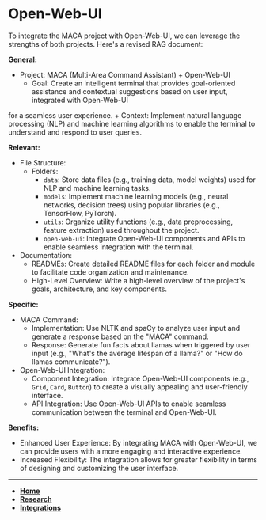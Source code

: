 # **Open-Web-UI**

To integrate the MACA project with Open-Web-UI, we can leverage the strengths of both projects. Here's a revised RAG document:

**General:**

* Project: MACA (Multi-Area Command Assistant) + Open-Web-UI
	+ Goal: Create an intelligent terminal that provides goal-oriented assistance and contextual suggestions based on user input, integrated with Open-Web-UI

for a seamless user experience.
	+ Context: Implement natural language processing (NLP) and machine learning algorithms to enable the terminal to understand and respond to user queries.

**Relevant:**

* File Structure:
	+ Folders:
		- `data`: Store data files (e.g., training data, model weights) used for NLP and machine learning tasks.
		- `models`: Implement machine learning models (e.g., neural networks, decision trees) using popular libraries (e.g., TensorFlow, PyTorch).
		- `utils`: Organize utility functions (e.g., data preprocessing, feature extraction) used throughout the project.
		- `open-web-ui`: Integrate Open-Web-UI components and APIs to enable seamless integration with the terminal.
* Documentation:
	+ READMEs: Create detailed README files for each folder and module to facilitate code organization and maintenance.
	+ High-Level Overview: Write a high-level overview of the project's goals, architecture, and key components.

**Specific:**

* MACA Command:
	+ Implementation: Use NLTK and spaCy to analyze user input and generate a response based on the "MACA" command.
	+ Response: Generate fun facts about llamas when triggered by user input (e.g., "What's the average lifespan of a llama?" or "How do llamas communicate?").
* Open-Web-UI Integration:
	+ Component Integration: Integrate Open-Web-UI components (e.g., `Grid`, `Card`, `Button`) to create a visually appealing and user-friendly interface.
	+ API Integration: Use Open-Web-UI APIs to enable seamless communication between the terminal and Open-Web-UI.

**Benefits:**

* Enhanced User Experience: By integrating MACA with Open-Web-UI, we can provide users with a more engaging and interactive experience.
* Increased Flexibility: The integration allows for greater flexibility in terms of designing and customizing the user interface.

---
* **[Home](/docs/home.md)**
* **[Research](/docs/research/research.md)**
* **[Integrations](/docs/research/integrations.md)**

